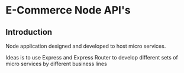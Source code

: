 # E-Commerce Node API's
<h2>Introduction </h2>
Node application designed and developed to host micro services. 

Ideas is to use Express and Express Router to develop different sets of micro services by different business lines 